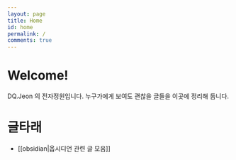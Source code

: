 ```yaml
---
layout: page
title: Home
id: home
permalink: /
comments: true
---
```


# Welcome!
DQ.Jeon 의 전자정원입니다. 누구가에게 보여도 괜찮을 글들을 이곳에 정리해 둡니다.

# 글타래
* [[obsidian|옵시디언 관련 글 모음]]




<style>
  .wrapper {
    max-width: 46em;
  }
</style>
